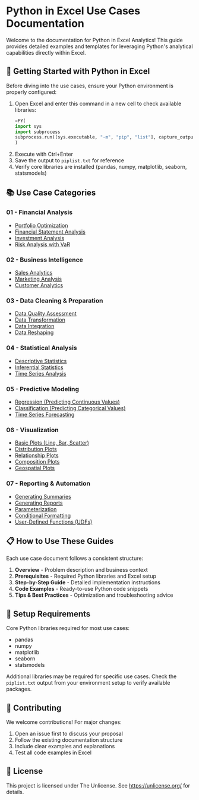 # Python in Excel Use Cases Documentation

Welcome to the documentation for Python in Excel Analytics! This guide provides detailed examples and templates for leveraging Python's analytical capabilities directly within Excel.

## 🚀 Getting Started with Python in Excel

Before diving into the use cases, ensure your Python environment is properly configured:

1. Open Excel and enter this command in a new cell to check available libraries:
   ```python
   =PY(
   import sys
   import subprocess
   subprocess.run([sys.executable, "-m", "pip", "list"], capture_output=True, text=True).stdout
   )
   ```
2. Execute with Ctrl+Enter
3. Save the output to `piplist.txt` for reference
4. Verify core libraries are installed (pandas, numpy, matplotlib, seaborn, statsmodels)

## 📚 Use Case Categories

### 01 - Financial Analysis
- [Portfolio Optimization](./01-Financial%20Analysis_01-Portfolio%20Optimization.md)
- [Financial Statement Analysis](./01-Financial%20Analysis_02-Financial%20Statement%20Analysis.md)
- [Investment Analysis](./01-Financial%20Analysis_03-Investment%20Analysis.md)
- [Risk Analysis with VaR](./01-Financial%20Analysis_04-Risk%20Analysis%20with%20VaR%20(Value%20at%20Risk).md)

### 02 - Business Intelligence
- [Sales Analytics](./02-Business%20Intelligence_01-Sales%20Analytics.md)
- [Marketing Analysis](./02-Business%20Intelligence_02-Marketing%20Analysis.md)
- [Customer Analytics](./02-Business%20Intelligence_03-Customer%20Analytics.md)

### 03 - Data Cleaning & Preparation
- [Data Quality Assessment](./03-Data%20Cleaning%20%26%20Preparation_01-Data%20Quality%20Assessment.md)
- [Data Transformation](./03-Data%20Cleaning%20%26%20Preparation_02-Data%20Transformation.md)
- [Data Integration](./03-Data%20Cleaning%20%26%20Preparation_03-Data%20Integration.md)
- [Data Reshaping](./03-Data%20Cleaning%20%26%20Preparation_04-Data%20Reshaping.md)

### 04 - Statistical Analysis
- [Descriptive Statistics](./04-Statistical%20Analysis_01-Descriptive%20Statistics.md)
- [Inferential Statistics](./04-Statistical%20Analysis_02-Inferential%20Statistics.md)
- [Time Series Analysis](./04-Statistical%20Analysis_03-Time%20Series%20Analysis.md)

### 05 - Predictive Modeling
- [Regression (Predicting Continuous Values)](./05-Predictive%20Modeling_01-Regression%20(Predicting%20Continuous%20Values).md)
- [Classification (Predicting Categorical Values)](./05-Predictive%20Modeling_02-Classification%20(Predicting%20Categorical%20Values).md)
- [Time Series Forecasting](./05-Predictive%20Modeling_03-Time%20Series%20Forecasting.md)

### 06 - Visualization
- [Basic Plots (Line, Bar, Scatter)](./06-Visualization_01-Basic%20Plots%20(Line,Bar,Scatter).md)
- [Distribution Plots](./06-Visualization_02-Distribution%20Plots%20(Histogram,%20Box%20Plot,%20KDE).md)
- [Relationship Plots](./06-Visualization_03-Relationship%20Plots%20(Scatter,%20Pair%20Plot,%20Heatmap).md)
- [Composition Plots](./06-Visualization_04-Composition%20Plots%20(Pie,%20Stacked%20Bar)..md)
- [Geospatial Plots](./06-Visualization_05-Geospatial%20Plots..md)

### 07 - Reporting & Automation
- [Generating Summaries](./07-Reporting%20%26%20Automation_01-Generating%20Summaries.md)
- [Generating Reports](./07-Reporting%20%26%20Automation_02-Generating%20Reporting.md)
- [Parameterization](./07-Reporting%20%26%20Automation_03-Parameterization.md)
- [Conditional Formatting](./07-Reporting%20%26%20Automation_04-Conditional%20Formatting.md)
- [User-Defined Functions (UDFs)](./07-Reporting%20%26%20Automation_05-User-Defined%20Functions%20(UDFs).md)

## 📋 How to Use These Guides

Each use case document follows a consistent structure:
1. **Overview** - Problem description and business context
2. **Prerequisites** - Required Python libraries and Excel setup
3. **Step-by-Step Guide** - Detailed implementation instructions
4. **Code Examples** - Ready-to-use Python code snippets
5. **Tips & Best Practices** - Optimization and troubleshooting advice

## 🔧 Setup Requirements

Core Python libraries required for most use cases:
- pandas
- numpy
- matplotlib
- seaborn
- statsmodels

Additional libraries may be required for specific use cases. Check the `piplist.txt` output from your environment setup to verify available packages.

## 🤝 Contributing

We welcome contributions! For major changes:
1. Open an issue first to discuss your proposal
2. Follow the existing documentation structure
3. Include clear examples and explanations
4. Test all code examples in Excel

## 📄 License

This project is licensed under The Unlicense. See https://unlicense.org/ for details.
